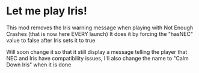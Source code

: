 # Let me play Iris!

This mod removes the Iris warning message when playing with Not Enough Crashes (that is now here EVERY launch)
It does it by forcing the "hasNEC" value to false after Iris sets it to true


Will soon change it so that it still display a message telling the player that NEC and Iris have compatibility issues, I'll also change the name to "Calm Down Iris" when it is done
